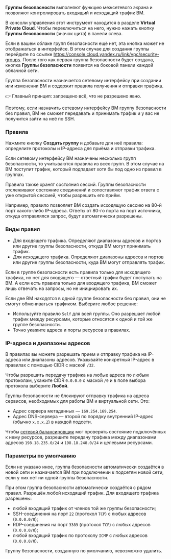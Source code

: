 **Группы безопасности** выполняют функцию межсетевого экрана и позволяют контролировать входящий и исходящий трафик ВМ.

В консоли управления этот инструмент находится в разделе **Virtual Private Cloud**. Чтобы переключиться на него, нужно нажать кнопку **Группы безопасности** (значок щита) в панели слева. 

Если в вашем облаке групп безопасности ещё нет, эта кнопка может не отображаться в интерфейсе. В этом случае для создания группы перейдите по ссылке https://console.cloud.yandex.ru/link/vpc/security-groups. После того как первая группа безопасности будет создана, кнопка **Группы безопасности** появится на боковой панели каждой облачной сети.

Группа безопасности назначается сетевому интерфейсу при создании или изменении ВМ и содержит правила получения и отправки трафика.

👉 Главный принцип: запрещено всё, что не разрешено явно.

Поэтому, если назначить сетевому интерфейсу ВМ группу безопасности без правил, ВМ не сможет передавать и принимать трафик и у вас не получится зайти на неё по SSH.

### Правила

Нажмите кнопку **Создать группу** и добавьте для неё правила: определите протоколы и IP-адреса для приёма и отправки трафика.

Если сетевому интерфейсу ВМ назначены несколько групп безопасности, то учитываются правила из всех групп. В этом случае на ВМ поступит трафик, который подпадает хотя бы под одно из правил в группах.

Правила также хранят состояния сессий. Группы безопасности отслеживают состояние соединений и сопоставляют трафик ответа с уже открытой сессией, чтобы разрешить его приём.

Например, правило позволяет ВМ создать исходящую сессию на 80-й порт какого-либо IP-адреса. Ответы от 80-го порта на порт источника, откуда отправлялся запрос, будут автоматически разрешены.

### Виды правил

- Для входящего трафика. Определяют диапазоны адресов и портов или другие группы безопасности, откуда ВМ могут принимать трафик.
- Для исходящего трафика. Определяют диапазоны адресов и портов или другие группы безопасности, куда ВМ могут отправлять трафик.

Если в группе безопасности есть правила только для исходящего трафика, но нет для входящего — ответный трафик будет поступать на ВМ. А если есть правила только для входящего трафика, ВМ сможет лишь отвечать на запросы, но не инициировать их.

Если две ВМ находятся в одной группе безопасности без правил, они не смогут обмениваться трафиком. Выберите любое решение:

- Используйте правило `Self` для всей группы. Оно разрешает любой трафик между ресурсами, которые относятся к одной и той же группе безопасности.
- Точно укажите адреса и порты ресурсов в правилах.

### IP-адреса и диапазоны адресов

В правилах вы можете разрешать прием и отправку трафика на IP-адреса или диапазоны адресов. Указывайте конкретный IP-адрес в правилах с помощью СIDR с маской `/32`.

Чтобы разрешить передачу трафика на любые адреса по любым протоколам, укажите CIDR `0.0.0.0` с маской `/0` и в поле выбора протокола выберите **Любой**.

Группы безопасности не блокируют отправку трафика на адреса сервисов, необходимых для работы ВМ и виртуальной сети. Это:

- Адрес сервера метаданных — `169.254.169.254`.
- Адрес DNS-сервера — второй по порядку внутренний IP-адрес (обычно `x.x.x.2`) в каждой подсети.

Чтобы [сетевой балансировщик](https://cloud.yandex.ru/docs/network-load-balancer/concepts/) мог проверять состояние подключённых к нему ресурсов, разрешите передачу трафика между диапазонами адресов `198.18.235.0/24` и `198.18.248.0/24` и целевыми ресурсами.

### Параметры по умолчанию

Если не указано иное, группа безопасности автоматически создаётся в новой сети и назначается ВМ при подключении к подсетям новой сети, если у них нет ни одной группы безопасности.

При этом группа безопасности автоматически создаётся с рядом правил. Разрешён любой исходящий трафик. Для входящего трафика разрешены:

- любой входящий трафик от членов той же группы безопасности;
- SSH-соединения на порт `22` (протокол `TCP`) с любых адресов (`0.0.0.0/0`);
- RDP-соединения на порт `3389` (протокол `TCP`) с любых адресов (`0.0.0.0/0`);
- любой входящий трафик по протоколу `ICMP` с любых адресов (`0.0.0.0/0`).

Группу безопасности, созданную по умолчанию, невозможно удалить.